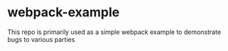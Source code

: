 # webpack-example
This repo is primarily used as a simple webpack example to demonstrate bugs to various parties
